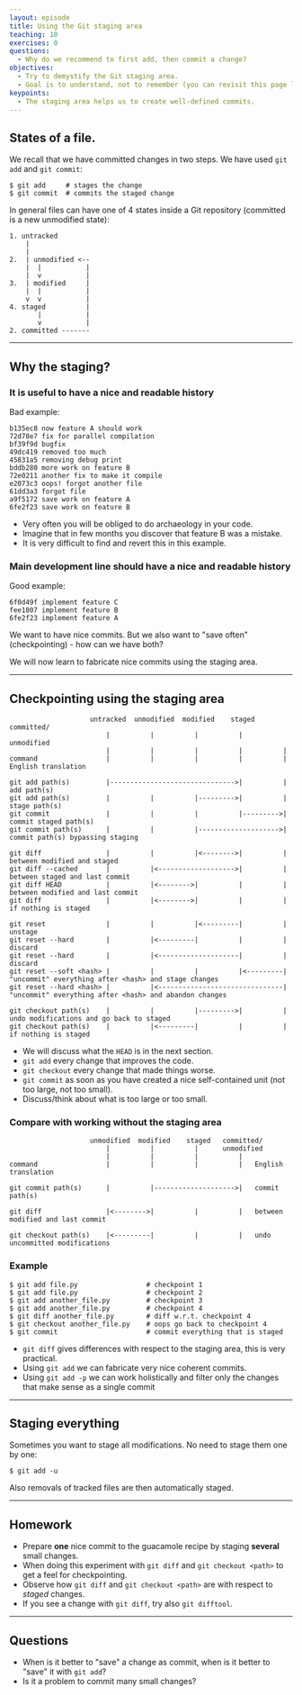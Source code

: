 ```yaml
---
layout: episode
title: Using the Git staging area
teaching: 10
exercises: 0
questions:
  - Why do we recommend to first add, then commit a change?
objectives:
  - Try to demystify the Git staging area.
  - Goal is to understand, not to remember (you can revisit this page later).
keypoints:
  - The staging area helps us to create well-defined commits.
---
```


## States of a file.

We recall that we have committed changes in two steps.
We have used `git add` and `git commit`:

```shell
$ git add     # stages the change
$ git commit  # commits the staged change
```

In general files can have one of 4 states inside a Git repository (committed is a new unmodified state):

```
1. untracked
    |
    |
2.  | unmodified <--
    |  |           |
    |  v           |
3.  | modified     |
    |  |           |
    v  v           |
4. staged          |
       |           |
       v           |
2. committed -------
```

---

## Why the staging?

### It is useful to have a nice and readable history

Bad example:

```shell
b135ec8 now feature A should work
72d78e7 fix for parallel compilation
bf39f9d bugfix
49dc419 removed too much
45831a5 removing debug print
bddb280 more work on feature B
72e0211 another fix to make it compile
e2073c3 oops! forgot another file
61dd3a3 forgot file
a9f5172 save work on feature A
6fe2f23 save work on feature B
```

- Very often you will be obliged to do archaeology in your code.
- Imagine that in few months you discover that feature B was a mistake.
- It is very difficult to find and revert this in this example.

### Main development line should have a nice and readable history

Good example:

```shell
6f0d49f implement feature C
fee1807 implement feature B
6fe2f23 implement feature A
```

We want to have nice commits.
But we also want to "save often" (checkpointing) - how can we have both?

We will now learn to fabricate nice commits using the staging area.

---

## Checkpointing using the staging area

```
                    untracked  unmodified  modified    staged   committed/
                        |          |          |          |      unmodified
                        |          |          |          |          |
command                 |          |          |          |          |   English translation

git add path(s)         |------------------------------->|          |   add path(s)
git add path(s)         |          |          |--------->|          |   stage path(s)
git commit              |          |          |          |--------->|   commit staged path(s)
git commit path(s)      |          |          |-------------------->|   commit path(s) bypassing staging

git diff                |          |          |<-------->|          |   between modified and staged
git diff --cached       |          |<------------------->|          |   between staged and last commit
git diff HEAD           |          |<-------->|          |          |   between modified and last commit
git diff                |          |<-------->|          |          |   if nothing is staged

git reset               |          |          |<---------|          |   unstage
git reset --hard        |          |<---------|          |          |   discard
git reset --hard        |          |<--------------------|          |   discard
git reset --soft <hash> |          |          |          |<---------|   "uncommit" everything after <hash> and stage changes
git reset --hard <hash> |          |<-------------------------------|   "uncommit" everything after <hash> and abandon changes

git checkout path(s)    |          |          |--------->|          |   undo modifications and go back to staged
git checkout path(s)    |          |<---------|          |          |   if nothing is staged
```

- We will discuss what the `HEAD` is in the next section.
- `git add` every change that improves the code.
- `git checkout` every change that made things worse.
- `git commit` as soon as you have created a nice self-contained unit (not too large, not too small).
- Discuss/think about what is too large or too small.


### Compare with working without the staging area

```
                    unmodified  modified    staged   committed/
                        |          |          |      unmodified
                        |          |          |          |
command                 |          |          |          |   English translation

git commit path(s)      |          |-------------------->|   commit path(s)

git diff                |<-------->|          |          |   between modified and last commit

git checkout path(s)    |<---------|          |          |   undo uncommitted modifications
```

### Example

```shell
$ git add file.py                 # checkpoint 1
$ git add file.py                 # checkpoint 2
$ git add another_file.py         # checkpoint 3
$ git add another_file.py         # checkpoint 4
$ git diff another_file.py        # diff w.r.t. checkpoint 4
$ git checkout another_file.py    # oops go back to checkpoint 4
$ git commit                      # commit everything that is staged
```

- `git diff` gives differences with respect to the staging area, this is very practical.
- Using `git add` we can fabricate very nice coherent commits.
- Using `git add -p` we can work holistically and filter only the changes that
  make sense as a single commit

---

## Staging everything

Sometimes you want to stage all modifications.
No need to stage them one by one:

```shell
$ git add -u
```

Also removals of tracked files are then automatically staged.

---

## Homework

- Prepare **one** nice commit to the guacamole recipe by staging **several** small changes.
- When doing this experiment with `git diff` and `git checkout <path>` to get a feel for checkpointing.
- Observe how `git diff` and `git checkout <path>` are with respect to *staged* changes.
- If you see a change with `git diff`, try also `git difftool`.

---

## Questions

- When is it better to "save" a change as commit, when is it better to "save" it with `git add`?
- Is it a problem to commit many small changes?
